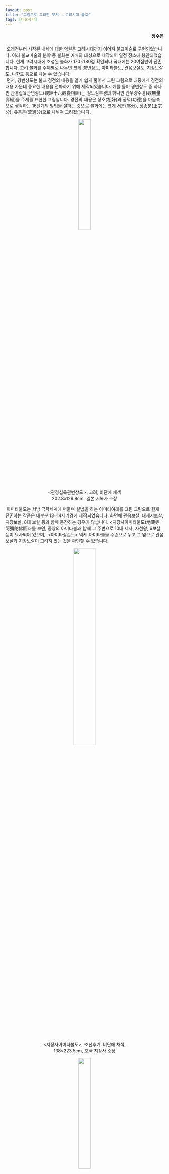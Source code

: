 ```yaml
---
layout: post
title: "그림으로 그려진 부처 : 고려시대 불화"
tags: [미술사학]
---
```


<h4><div style="text-align:right"><b>정수은</b></div></h4>

<h4><div style="text-align:right"><b></b></div></h4>

&nbsp;오래전부터 시작된 내세에 대한 염원은 고려시대까지 이어져 불교미술로 구현되었습니다. 여러 불교미술의 분야 중 불화는 예배의 대상으로 제작되어 일정 장소에 봉안되었습니다. 현재 고려시대에 조성된 불화가 170~180점 확인되나 국내에는 20여점만이 잔존합니다. 고려 불화를 주제별로 나누면 크게 경변상도, 아미타불도, 관음보살도, 지장보살도, 나한도 등으로 나눌 수 있습니다.<br>
&nbsp;먼저, 경변상도는 불교 경전의 내용을 알기 쉽게 풀어서 그린 그림으로 대중에게 경전의 내용 가운데 중요한 내용을 전파하기 위해 제작되었습니다. 예를 들어 경변상도 중 하나인 관경십육관변상도(觀經十六觀變相圖)는 정토삼부경의 하나인 관무량수경(觀無量壽經)을 주제를 표현한 그림입니다. 경전의 내용은 상호(相好)와 공덕(功德)을 마음속으로 생각하는 16단계의 방법을 설하는 것으로 불화에는 크게 서분(序分), 정종분(正宗分), 유통분(流通分)으로 나눠져 그려졌습니다.

<center><figure><img src="https://user-images.githubusercontent.com/64909586/177549392-62fd05bf-22e3-4390-91e3-4fb895e220fa.jpeg?raw=true" width="30%" height="30%"><figcaption><관경십육관변상도>, 고려, 비단에 채색<br>
  202.8x129.8cm, 일본 서복사 소장</figcaption></figure></center>

&nbsp;아미타불도는 서방 극락세계에 머물며 설법을 하는 아미타여래를 그린 그림으로 현재 잔존하는 작품은 대부분 13~14세기경에 제작되었습니다. 화면에 관음보살, 대세지보살, 지장보살, 8대 보살 등과 함께 등장하는 경우가 많습니다. <지장사아미타불도(地藏寺阿彌陀佛圖)>를 보면, 중앙의 아미타불과 함께 그 주변으로 10대 제자, 사천왕, 6보살 등이 묘사되어 있으며,. <아미타삼존도> 역시 아미타불을 주존으로 두고 그 옆으로 관음보살과 지장보살이 그려져 있는 것을 확인할 수 있습니다.

<center><figure><img src="https://user-images.githubusercontent.com/64909586/177549371-fceee752-9299-4584-bd7f-1ad02d410874.jpg?raw=true" width="40%" height="40%"><figcaption><지장사아미타불도>, 조선후기, 비단에 채색,<br>
  138×223.5cm, 호국 지장사 소장</figcaption></figure></center>

<center><figure><img src="https://user-images.githubusercontent.com/64909586/177549406-588e2b39-a3fe-4901-9e1c-8a3c8d365de1.jpg?raw=true" width="30%" height="30%"><figcaption><아미타삼존도>, 고려, 비단에 채색,<br>
  110×51cm, 삼성미술관 리움 소장</figcaption></figure></center>

&nbsp;다음으로 살펴볼 지장보살도는 지옥과 사후세계를 주재하는 지장보살을 그린 그림입니다. 주로 지장보살 단독으로 그려지거나 권속인 시왕과 함께 그려집니다. 지장보살도는 당시 사람들 사이에 사후세계에 대한 관심이 높아지면서 지옥의 고통 속 중생들을 극락세계로 인도해주는  지장보살신앙이 강해져 다수의 지장보살도가 그려지게 되었습니다. <지장보살도>를 보면, 중앙의 지장보살이 그려져 있고 좌우 대칭으로 각 4구씩 호법신과 심판관들의 모습이 묘사되어있습니다.

<center><figure><img src="https://user-images.githubusercontent.com/64909586/177549430-eab826e2-8550-4854-935b-23413ac9e6b7.jpg?raw=true" width="30%" height="30%"><figcaption><지장보살도>, 고려 14세기, 비단에 채색,<br>
  삼성미술관 리움 소장</figcaption></figure></center>

&nbsp;마지막으로 나한도는 수행자이자 생사를 초탈하여 깨달음에 이른 사람이자 남방불교에서 최고 깨달음의 경지에 이른 사람을 그린 그림입니다. 고려시대의 여러 기록에서 나한재를 개최한 기사가 확인되며, 오백나한도에 대한 기록도 발견되어 고려시대에 나한 신앙이 유행한 것을 알 수 있습니다. 나한은 수행을 통해 오를 수 있는 최고의 경지에 오른 사람으로 석가모니가 열반에 든 뒤 불법(佛法)을 알리고 중생들을 이끌기 위해 모인 16명의 제자를 십육나한으로, 석가모니의 가르침을 정리하기 위해 모인 500명의 제자는 오백나한으로 불리게 되었습니다. 아래 화면에 보이는 <제십오 아대다 존자>는 십육나한도 중 15번째로 제자인 아대다존자를 그림으로 상단에 ‘아대다’라고 표기되어 있어 이를 알 수 있습니다. 회면 속 나한은 나이가 많이 든 비구형상으로 묘사되었으며, 두 손은 석장을 잡고 시선은 화면 우측의 시자를 바라보고 있는 모습으로 그려졌습니다.

<center><figure><img src="https://user-images.githubusercontent.com/64909586/177549436-b90d078d-7cd5-473d-9978-6a4484ef3c33.jpg?raw=true" width="30%" height="30%"><figcaption><제십오 아대다존자>, 고려 13세기, 비단에 엷은 색<br>
  53.5×39.5cm, 국립중앙박물관 소장</figcaption></figure></center>
<br>
<br>
<br>
